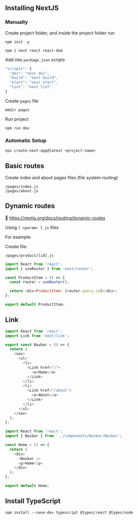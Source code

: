 ## Installing NextJS

### Manually

Create project folder, and inside the project folder run

```
npm init -y
```

```
npm i next react react-dom
```

Add into `package.json` scripts

```js
"scripts": {
  "dev": "next dev",
  "build": "next build",
  "start": "next start",
  "lint": "next lint"
}
```

Create `pages` file

```
mkdir pages
```

Run project

```
npm run dev
```

### Automatic Setup

```
npx create-next-app@latest <project-name>
```

## Basic routes

Create index and about pages files (file system routing)

```
/pages/index.js
/pages/about.js
```

## Dynamic routes

📖 https://nextjs.org/docs/routing/dynamic-routes

Using `[ <param> ].js` files

For example:

Create file:

```
/pages/product/[id].js
```

```js
import React from 'react';
import { useRouter } from 'next/router';

const ProductItem = () => {
  const router = useRouter();

  return <div>ProductItem: {router.query.id}</div>;
};

export default ProductItem;
```

## Link

```js
import React from 'react';
import Link from 'next/link';

export const Navbar = () => {
  return (
    <nav>
      <ul>
        <li>
          <Link href="/">
            <a>Home</a>
          </Link>
        </li>
        <li>
          <Link href="/about">
            <a>About</a>
          </Link>
        </li>
      </ul>
    </nav>
  );
};
```

```js
import React from 'react';
import { Navbar } from '../components/Navbar/Navbar';

const Home = () => {
  return (
    <div>
      <Navbar />
      <p>Home</p>
    </div>
  );
};

export default Home;
```

## Install TypeScript

```
npm install --save-dev typescript @types/react @types/node
```
